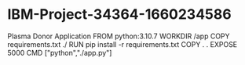 # IBM-Project-34364-1660234586
Plasma Donor Application
FROM python:3.10.7
WORKDIR /app
COPY requirements.txt ./
RUN pip install -r requirements.txt
COPY . .
EXPOSE 5000
CMD ["python","./app.py"]
